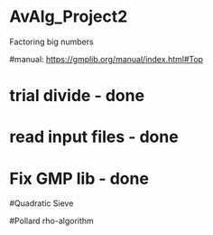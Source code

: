 # AvAlg_Project2
Factoring big numbers

#manual: https://gmplib.org/manual/index.html#Top


# trial divide - done
# read input files - done
# Fix GMP lib - done

#Quadratic Sieve

#Pollard rho-algorithm
